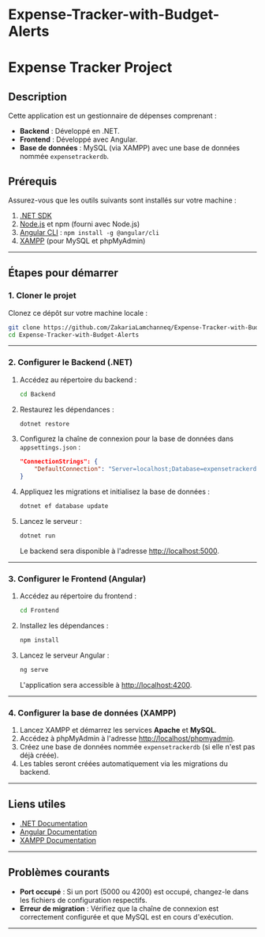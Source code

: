 # Expense-Tracker-with-Budget-Alerts


# Expense Tracker Project

## Description
Cette application est un gestionnaire de dépenses comprenant :
- **Backend** : Développé en .NET.
- **Frontend** : Développé avec Angular.
- **Base de données** : MySQL (via XAMPP) avec une base de données nommée `expensetrackerdb`.

## Prérequis
Assurez-vous que les outils suivants sont installés sur votre machine :

1. [.NET SDK](https://dotnet.microsoft.com/download)
2. [Node.js](https://nodejs.org/) et npm (fourni avec Node.js)
3. [Angular CLI](https://angular.io/cli) : `npm install -g @angular/cli`
4. [XAMPP](https://www.apachefriends.org/index.html) (pour MySQL et phpMyAdmin)

---

## Étapes pour démarrer

### 1. Cloner le projet
Clonez ce dépôt sur votre machine locale :
```bash
git clone https://github.com/ZakariaLamchanneq/Expense-Tracker-with-Budget-Alerts.git
cd Expense-Tracker-with-Budget-Alerts
```

---

### 2. Configurer le Backend (.NET)

1. Accédez au répertoire du backend :
   ```bash
   cd Backend
   ```

2. Restaurez les dépendances :
   ```bash
   dotnet restore
   ```

3. Configurez la chaîne de connexion pour la base de données dans `appsettings.json` :
   ```json
   "ConnectionStrings": {
       "DefaultConnection": "Server=localhost;Database=expensetrackerdb;User Id=root;Password=;"
   }
   ```

4. Appliquez les migrations et initialisez la base de données :
   ```bash
   dotnet ef database update
   ```

5. Lancez le serveur :
   ```bash
   dotnet run
   ```

   Le backend sera disponible à l'adresse [http://localhost:5000](http://localhost:5000).

---

### 3. Configurer le Frontend (Angular)

1. Accédez au répertoire du frontend :
   ```bash
   cd Frontend
   ```

2. Installez les dépendances :
   ```bash
   npm install
   ```

3. Lancez le serveur Angular :
   ```bash
   ng serve
   ```

   L'application sera accessible à [http://localhost:4200](http://localhost:4200).

---

### 4. Configurer la base de données (XAMPP)

1. Lancez XAMPP et démarrez les services **Apache** et **MySQL**.
2. Accédez à phpMyAdmin à l'adresse [http://localhost/phpmyadmin](http://localhost/phpmyadmin).
3. Créez une base de données nommée `expensetrackerdb` (si elle n'est pas déjà créée).
4. Les tables seront créées automatiquement via les migrations du backend.

---

## Liens utiles
- [.NET Documentation](https://learn.microsoft.com/en-us/dotnet/)
- [Angular Documentation](https://angular.io/docs)
- [XAMPP Documentation](https://www.apachefriends.org/index.html)

---

## Problèmes courants
- **Port occupé** : Si un port (5000 ou 4200) est occupé, changez-le dans les fichiers de configuration respectifs.
- **Erreur de migration** : Vérifiez que la chaîne de connexion est correctement configurée et que MySQL est en cours d'exécution.

---
